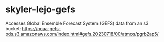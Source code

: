# skyler-lejo-gefs
Accesses Global Ensemble Forecast System (GEFS) data from an s3 bucket: https://noaa-gefs-pds.s3.amazonaws.com/index.html#gefs.20230718/00/atmos/pgrb2ap5/
